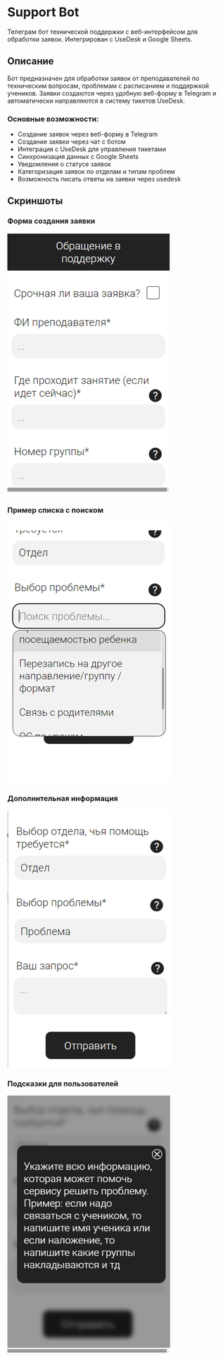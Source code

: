 # Support Bot

Телеграм бот технической поддержки с веб-интерфейсом для обработки заявок. Интегрирован с UseDesk и Google Sheets.

## Описание

Бот предназначен для обработки заявок от преподавателей по техническим вопросам, проблемам с расписанием и поддержкой учеников. Заявки создаются через удобную веб-форму в Telegram и автоматически направляются в систему тикетов UseDesk.

### Основные возможности:

- Создание заявок через веб-форму в Telegram
- Создание заявки через чат с ботом
- Интеграция с UseDesk для управления тикетами
- Синхронизация данных с Google Sheets
- Уведомления о статусе заявок
- Категоризация заявок по отделам и типам проблем
- Возможность писать ответы на заявки через usedesk

## Скриншоты

### Форма создания заявки
![Форма ввода](doc/img/input_0.png)

### Пример списка с поиском
![Выбор из списка](doc/img/select.png)

### Дополнительная информация
![Дополнительные поля](doc/img/inout_1.png)

### Подсказки для пользователей
![Подсказки](doc/img/hint.png)

